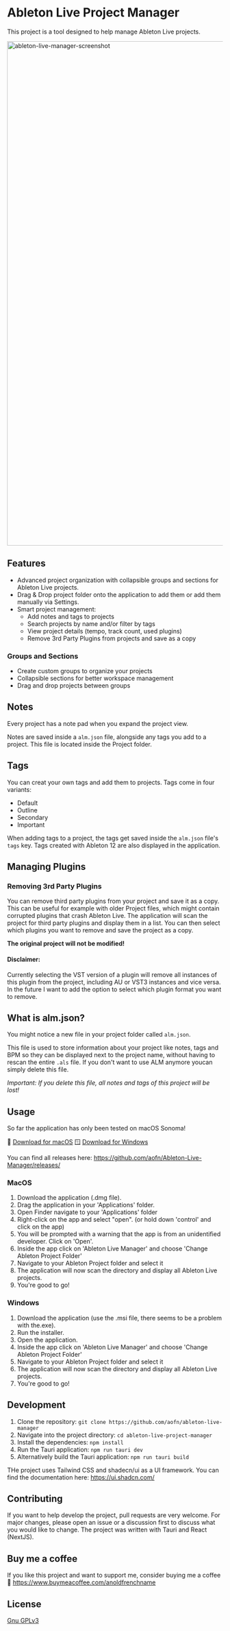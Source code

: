 # Ableton Live Project Manager

This project is a tool designed to help manage Ableton Live projects.

<img width="1177" alt="ableton-live-manager-screenshot" src="https://github.com/user-attachments/assets/6c258e1c-79a7-48f2-9088-a49e290b0a52" />


## Features

- Advanced project organization with collapsible groups and sections for Ableton Live projects.
- Drag & Drop project folder onto the application to add them or add them manually via Settings.
- Smart project management:
    - Add notes and tags to projects
    - Search projects by name and/or filter by tags
    - View project details (tempo, track count, used plugins)
    - Remove 3rd Party Plugins from projects and save as a copy

### Groups and Sections
- Create custom groups to organize your projects
- Collapsible sections for better workspace management
- Drag and drop projects between groups

## Notes

Every project has a note pad when you expand the project view.

Notes are saved inside a `alm.json` file, alongside any tags you add to a project. 
This file is located inside the Project folder.

## Tags

You can creat your own tags and add them to projects. Tags come in four variants:

* Default
* Outline
* Secondary
* Important

When adding tags to a project, the tags get saved inside the `alm.json` file's `tags` key.
Tags created with Ableton 12 are also displayed in the application.

## Managing Plugins

### Removing 3rd Party Plugins

You can remove third party plugins from your project and save it as a copy. This can be useful for example with older Project files, which might contain corrupted plugins that crash Ableton Live.
The application will scan the project for third party plugins and display them in a list. You can then select which plugins you want to remove and save the project as a copy.

**The original project will not be modified!**

#### Disclaimer:

Currently selecting the VST version of a plugin will remove all instances of this plugin from the project, including AU or VST3 instances and vice versa. 
In the future I want to add the option to select which plugin format you want to remove.

## What is alm.json?

You might notice a new file in your project folder called `alm.json`. 

This file is used to store information about your project like notes, tags and BPM so they can be displayed next to the project name, without having to rescan the entire `.als` file.
If you don't want to use ALM anymore youcan simply delete this file. 

_Important: If you delete this file, all notes and tags of this project will be lost!_

## Usage

So far the application has only been tested on macOS Sonoma!

🍏 [Download for macOS](https://github.com/aofn/Ableton-Live-Manager/releases/download/app-v0.9.4/Ableton.Live.Manager_0.9.4_universal.dmg)
🪟 [Download for Windows](https://github.com/aofn/Ableton-Live-Manager/releases/download/app-v0.9.4/Ableton.Live.Manager_0.9.4_x64_en-US.msi)

You can find all releases here: https://github.com/aofn/Ableton-Live-Manager/releases/

### MacOS
1. Download the application (.dmg file).
2. Drag the application in your 'Applications' folder.
3. Open Finder navigate to your 'Applications' folder
4. Right-click on the app and select "open". (or hold down 'control' and click on the app)
5. You will be prompted with a warning that the app is from an unidentified developer. Click on 'Open'.
6. Inside the app click on 'Ableton Live Manager' and choose 'Change Ableton Project Folder'
7. Navigate to your Ableton Project folder and select it
8. The application will now scan the directory and display all Ableton Live projects.
9. You're good to go!

### Windows
1. Download the application (use the .msi file, there seems to be a problem with the.exe).
2. Run the installer.
3. Open the application.
4. Inside the app click on 'Ableton Live Manager' and choose 'Change Ableton Project Folder'
5. Navigate to your Ableton Project folder and select it
6. The application will now scan the directory and display all Ableton Live projects.
7. You're good to go!

## Development

1. Clone the repository: `git clone https://github.com/aofn/ableton-live-manager`
2. Navigate into the project directory: `cd ableton-live-project-manager`
3. Install the dependencies: `npm install`
4. Run the Tauri application: `npm run tauri dev`
5. Alternatively build the Tauri application: `npm run tauri build`

THe project uses Tailwind CSS and shadecn/ui as a UI framework. You can find the documentation here: https://ui.shadcn.com/

## Contributing

If you want to help develop the project, pull requests are very welcome. 
For major changes, please open an issue or a discussion first to discuss what you would like to change.
The project was written with Tauri and React (NextJS).

## Buy me a coffee

If you like this project and want to support me, consider buying me a coffee 🙂
https://www.buymeacoffee.com/anoldfrenchname
## License

[Gnu GPLv3](https://choosealicense.com/licenses/gpl-3.0/)
